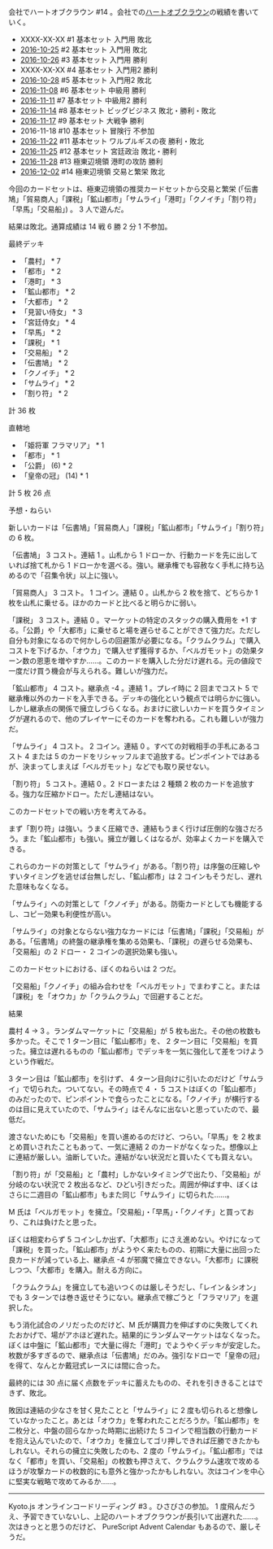 会社でハートオブクラウン #14 。会社での[ハートオブクラウン](http://hatokura.flipflops.jp)の戦績を書いていく。

- XXXX-XX-XX #1 基本セット 入門用 敗北
- [2016-10-25][] #2 基本セット 入門用 敗北
- [2016-10-26][] #3 基本セット 入門用 勝利
- XXXX-XX-XX #4 基本セット 入門用2 勝利
- [2016-10-28][] #5 基本セット 入門用2 敗北
- [2016-11-08][] #6 基本セット 中級用 勝利
- [2016-11-11][] #7 基本セット 中級用2 勝利
- [2016-11-14][] #8 基本セット ビッグビジネス 敗北・勝利・敗北
- [2016-11-17][] #9 基本セット 大戦争 勝利
- 2016-11-18 #10 基本セット 冒険行 不参加
- [2016-11-22][] #11 基本セット ワルプルギスの夜 勝利・敗北
- [2016-11-25][] #12 基本セット 宮廷政治 敗北・勝利
- [2016-11-28][] #13 極東辺境領 港町の攻防 勝利
- [2016-12-02][] #14 極東辺境領 交易と繁栄 敗北

今回のカードセットは、極東辺境領の推奨カードセットから交易と繁栄 (「伝書鳩」「貿易商人」「課税」「鉱山都市」「サムライ」「港町」「クノイチ」「割り符」「早馬」「交易船」) 。 3 人で遊んだ。

結果は敗北。通算成績は 14 戦 6 勝 2 分 1 不参加。

最終デッキ

- 「農村」 * 7
- 「都市」 * 2
- 「港町」 * 3
- 「鉱山都市」 * 2
- 「大都市」 * 2
- 「見習い侍女」 * 3
- 「宮廷侍女」 * 4
- 「早馬」 * 2
- 「課税」 * 1
- 「交易船」 * 2
- 「伝書鳩」 * 2
- 「クノイチ」 * 2
- 「サムライ」 * 2
- 「割り符」 * 2

計 36 枚

直轄地

- 「姫将軍 フラマリア」 * 1
- 「都市」 * 1
- 「公爵」 (6) * 2
- 「皇帝の冠」 (14) * 1

計 5 枚 26 点

予想・ねらい

新しいカードは「伝書鳩」「貿易商人」「課税」「鉱山都市」「サムライ」「割り符」の 6 枚。

「伝書鳩」 3 コスト。連結 1 。山札から 1 ドローか、行動カードを先に出していれば捨て札から 1 ドローかを選べる。強い。継承権でも容赦なく手札に持ち込めるので「召集令状」以上に強い。

「貿易商人」 3 コスト。 1 コイン。連結 0 。山札から 2 枚を捨て、どちらか 1 枚を山札に乗せる。ほかのカードと比べると明らかに弱い。

「課税」 3 コスト。連結 0 。マーケットの特定のスタックの購入費用を +1 する。「公爵」や「大都市」に乗せると場を遅らせることができて強力だ。ただし自分も対象になるので何かしらの回避策が必要になる。「クラムクラム」で購入コストを下げるか、「オウカ」で購入せず獲得するか、「ベルガモット」の効果ターン数の恩恵を増やすか……。このカードを購入した分だけ遅れる。元の値段で一度だけ買う機会が与えられる。難しいが強力だ。

「鉱山都市」 4 コスト。継承点 -4 。連結 1 。プレイ時に 2 回までコスト 5 で継承権以外のカードを入手できる。デッキの強化という観点では明らかに強い。しかし継承点の関係で擁立しづらくなる。おまけに欲しいカードを買うタイミングが遅れるので、他のプレイヤーにそのカードを奪われる。これも難しいが強力だ。

「サムライ」 4 コスト。 2 コイン。連結 0 。すべての対戦相手の手札にあるコスト 4 または 5 のカードをリシャッフルまで追放する。ピンポイントではあるが、決まってしまえば「ベルガモット」などでも取り戻せない。

「割り符」 5 コスト。連結 0 。2 ドローまたは 2 種類 2 枚のカードを追放する。強力な圧縮かドロー。ただし連結はない。

このカードセットでの戦い方を考えてみる。

まず「割り符」は強い。うまく圧縮でき、連結もうまく行けば圧倒的な強さだろう。また「鉱山都市」も強い。擁立が難しくはなるが、効率よくカードを購入できる。

これらのカードの対策として「サムライ」がある。「割り符」は序盤の圧縮しやすいタイミングを逃せば台無しだし、「鉱山都市」は 2 コインもそうだし、遅れた意味もなくなる。

「サムライ」への対策として「クノイチ」がある。防衛カードとしても機能するし、コピー効果も利便性が高い。

「サムライ」の対象とならない強力なカードには「伝書鳩」「課税」「交易船」がある。「伝書鳩」の終盤の継承権を集める効果も、「課税」の遅らせる効果も、「交易船」の 2 ドロー・ 2 コインの選択効果も強い。

このカードセットにおける、ぼくのねらいは 2 つだ。

「交易船」「クノイチ」の組み合わせを「ベルガモット」でまわすこと。または「課税」を「オウカ」か「クラムクラム」で回避することだ。

結果

農村 4 → 3 。ランダムマーケットに「交易船」が 5 枚も出た。その他の枚数も多かった。そこで 1 ターン目に「鉱山都市」を、 2 ターン目に「交易船」を買った。擁立は遅れるものの「鉱山都市」でデッキを一気に強化して差をつけようという作戦だ。

3 ターン目は「鉱山都市」を引けず、 4 ターン目向けに引いたのだけど「サムライ」で切られた。ついてない。その時点で 4 ・ 5 コストはぼくの「鉱山都市」のみだったので、ピンポイントで食らったことになる。「クノイチ」が横行するのは目に見えていたので、「サムライ」はそんなに出ないと思っていたので、最低だ。

渡さないためにも「交易船」を買い進めるのだけど、つらい。「早馬」を 2 枚まとめ買いされたこともあって、一気に連結 2 のカードがなくなった。想像以上に連結が厳しい。油断していた。連結がない状況だと買いたくても買えない。

「割り符」が「交易船」と「農村」しかないタイミングで出たり、「交易船」が分岐のない状況で 2 枚出るなど、ひどい引きだった。周囲が伸ばす中、ぼくはさらに二週目の「鉱山都市」もまた同じ「サムライ」に切られた……。

M 氏は「ベルガモット」を擁立。「交易船」・「早馬」・「クノイチ」と買っており、これは負けたと思った。

ぼくは相変わらず 5 コインしか出ず、「大都市」にさえ進めない。やけになって「課税」を買った。「鉱山都市」がようやく来たものの、初期に大量に出回った良カードが減っている上、継承点 -4 が邪魔で擁立できない。「大都市」に課税しつつ、「大都市」を購入。耐える方向に。

「クラムクラム」を擁立しても追いつくのは厳しそうだし、「レイン＆シオン」でも 3 ターンでは巻き返せそうにない。継承点で稼ごうと「フラマリア」を選択した。

もう消化試合のノリだったのだけど、M 氏が購買力を伸ばすのに失敗してくれたおかげで、場がアホほど遅れた。結果的にランダムマーケットはなくなった。ぼくは中盤に「鉱山都市」で大量に得た「港町」でようやくデッキが安定した。枚数が多すぎるので、継承点は「伝書鳩」だのみ。強引なドローで「皇帝の冠」を得て、なんとか戴冠式レースには間に合った。

最終的には 30 点に届く点数をデッキに蓄えたものの、それを引ききることはできず、敗北。

敗因は連結の少なさを甘く見たことと「サムライ」に 2 度も切られると想像していなかったこと。あとは「オウカ」を奪われたことだろうか。「鉱山都市」を二枚分と、中盤の回らなかった時期に出続けた 5 コインで相当数の行動カードを抱え込んでいたので、「オウカ」を擁立してゴリ押しできれば圧勝できたかもしれない。それらの擁立に失敗したのも、2 度の「サムライ」。「鉱山都市」ではなく「都市」を買い、「交易船」の枚数も押さえて、クラムクラム速攻で攻めるほうが攻撃カードの枚数的にも意外と強かったかもしれない。次はコインを中心に堅実な戦略で攻めてみるか……。

-----

Kyoto.js オンラインコードリーディング #3 。ひさびさの参加。 1 度飛んだうえ、予習できていないし、上記のハートオブクラウンが長引いて出遅れた……。次はきっとと思うのだけど、 PureScript Advent Calendar もあるので、厳しそうだ。

[2016-10-25]: https://blog.bouzuya.net/2016/10/25/
[2016-10-26]: https://blog.bouzuya.net/2016/10/26/
[2016-10-28]: https://blog.bouzuya.net/2016/10/28/
[2016-11-08]: https://blog.bouzuya.net/2016/11/08/
[2016-11-11]: https://blog.bouzuya.net/2016/11/11/
[2016-11-14]: https://blog.bouzuya.net/2016/11/14/
[2016-11-17]: https://blog.bouzuya.net/2016/11/17/
[2016-11-22]: https://blog.bouzuya.net/2016/11/22/
[2016-11-25]: https://blog.bouzuya.net/2016/11/25/
[2016-11-28]: https://blog.bouzuya.net/2016/11/28/
[2016-12-02]: https://blog.bouzuya.net/2016/12/02/
